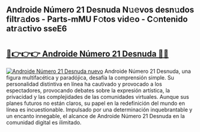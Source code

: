 ## Androide Número 21 Desnuda N𝚞𝚎vos desn𝚞dos filtr𝚊dos - Parts-mMU F𝚘tos vid𝚎o - C𝚘ntenido atr𝚊ctivo sseE6

# <h2><a href="http://mb7mip.tromn.icu/?c=Androide+N%c3%bamero+21+Desnuda">🔗👉👉👉 Androide Número 21 Desnuda 🔗🔗</a></h2>

[![Androide Número 21 Desnuda nuevo](https://i.imgur.com/pEAQMta.gif)](http://mb7mip.tromn.icu/?c=Androide+N%c3%bamero+21+Desnuda)
Androide Número 21 Desnuda, una figura multifacética y paradójica, desafía la comprensión simple. Su personalidad distintiva en línea ha cautivado y provocado a los espectadores, provocando debates sobre la expresión artística, la privacidad y las complejidades de las comunidades virtuales. Aunque sus planes futuros no están claros, su papel en la redefinición del mundo en línea es incuestionable. Impulsado por una determinación inquebrantable y un encanto innegable, el alcance de Androide Número 21 Desnuda en la comunidad digital es ilimitado.
